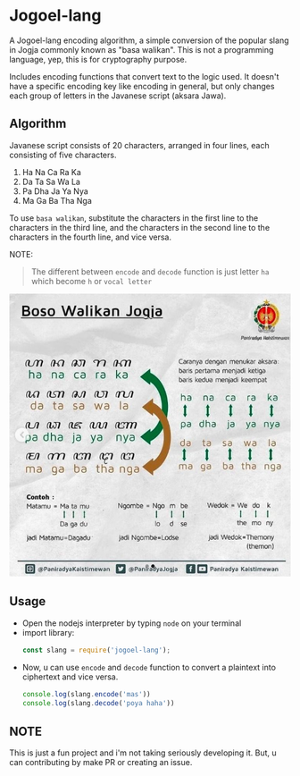 # Jogoel-lang

A Jogoel-lang encoding algorithm, a simple conversion of the popular slang in Jogja commonly known as "basa walikan". This is not
a programming language, yep, this is for cryptography purpose.

Includes encoding functions that convert text to the logic used. It doesn't have
a specific encoding key like encoding in general, but only changes each group of
letters in the Javanese script (aksara Jawa).

## Algorithm

Javanese script consists of 20 characters, arranged in four lines, each consisting of five characters.

1. Ha Na Ca Ra Ka
2. Da Ta Sa Wa La
3. Pa Dha Ja Ya Nya
4. Ma Ga Ba Tha Nga

To use `basa walikan`, substitute the characters in the first line to the characters
in the third line, and the characters in the second line to the characters in
the fourth line, and vice versa.

NOTE:
> The different between `encode` and `decode` function is just letter `ha` which
become `h` or `vocal letter`

![basa walikan formula](../formula.jpg)

## Usage

- Open the nodejs interpreter by typing `node` on your terminal
- import library:
	```javascript
	const slang = require('jogoel-lang');
	```
- Now, u can use `encode` and `decode` function to convert a plaintext into
ciphertext and vice versa.
	```javascript
	console.log(slang.encode('mas'))
	console.log(slang.decode('poya haha'))
	```

## NOTE

This is just a fun project and i'm not taking seriously developing it. But, u can
contributing by make PR or creating an issue.